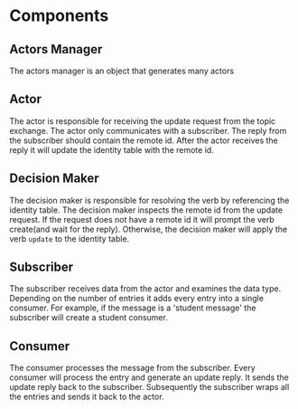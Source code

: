 # Components

## Actors Manager

The actors manager is an object that generates many actors

## Actor

The actor is responsible for receiving the update request from the topic exchange. The actor only communicates with a subscriber. The reply from the subscriber should contain the remote id. After the actor receives the reply it will update the identity table with the remote id. 

## Decision Maker

The decision maker is responsible for resolving the verb by referencing the identity table. The decision maker inspects the remote id from the update request. If the request does not have a remote id it will prompt the verb create(and wait for the reply). Otherwise, the decision maker will apply the verb `update` to the identity table.   


## Subscriber
The subscriber receives data from the actor and examines the data type. Depending on the number of entries it adds every entry into a single consumer. For example, if the message is a 'student message' the subscriber will create a student consumer.    

## Consumer
The consumer processes the message from the subscriber. Every consumer will process the entry and generate an update reply. It sends the update reply back to the subscriber. Subsequently the subscriber wraps all the entries and sends it back to the actor. 